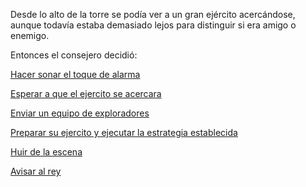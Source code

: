 Desde lo alto de la torre se podía ver a un gran ejército acercándose, aunque
todavía estaba demasiado lejos para distinguir si era amigo o enemigo.

Entonces el consejero decidió:

[Hacer sonar el toque de alarma](alarma/alarma.md)

[Esperar a que el ejercito se acercara](espera/espera.md)

[Enviar un equipo de exploradores](exploradores/exploradores.md)

[Preparar su ejercito y ejecutar la estrategia establecida](estrategia/estrategia.md)

[Huir de la escena](huida/huida.md)

[Avisar al rey](rey/rey.md)
